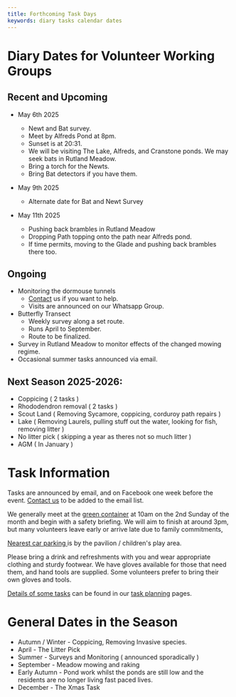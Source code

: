 ```yaml
---
title: Forthcoming Task Days
keywords: diary tasks calendar dates
---
```


# Diary Dates for Volunteer Working Groups

## Recent and Upcoming

- May 6th 2025
    - Newt and Bat survey. 
    - Meet by Alfreds Pond at 8pm.
    - Sunset is at 20:31.
    - We will be visiting The Lake, Alfreds, and Cranstone ponds. We may seek bats in Rutland Meadow.
    - Bring a torch for the Newts.
    - Bring Bat detectors if you have them.

- May 9th 2025 
    - Alternate date for Bat and Newt Survey

- May 11th 2025 
    - Pushing back brambles in Rutland Meadow
    - Dropping Path topping onto the path near Alfreds pond.
    - If time permits, moving to the Glade and pushing back brambles there too.

## Ongoing

- Monitoring the dormouse tunnels 
    - [Contact](/#Contact) us if you want to help.
    - Visits are announced on our Whatsapp Group.
- Butterfly Transect
    - Weekly survey along a set route.
    - Runs April to September.
    - Route to be finalized.
- Survey in Rutland Meadow to monitor effects of the changed mowing regime.
- Occasional summer tasks announced via email. 
    
## Next Season 2025-2026:

- Coppicing ( 2 tasks )
- Rhododendron removal ( 2 tasks )
- Scout Land ( Removing Sycamore, coppicing, corduroy path repairs )
- Lake ( Removing Laurels, pulling stuff out the water, looking for fish, removing litter )
- No litter pick ( skipping a year as theres not so much litter )
- AGM ( In January )

# Task Information

Tasks are announced by email, and on Facebook one week before the event. [Contact us](/#Contact) to be added to the email list.

We generally meet at the [green container](https://w3w.co/outer.vest.swim) at 10am on the 2nd Sunday of the month and begin with a safety briefing.
We will aim to finish at around 3pm, but many volunteers leave early or arrive late due to family commitments,

[Nearest car parking ](https://w3w.co/rare.taxi.task) is by the pavilion / children's play area.

Please bring a drink and refreshments with you and wear appropriate clothing and sturdy footwear.
We have gloves available for those that need them, and hand tools are supplied. 
Some volunteers prefer to bring their own gloves and tools.

[Details of some tasks](/#TODO/Tasks) can be found in our [task planning](/#TODO/Home) pages.


# General Dates in the Season

* Autumn / Winter - Coppicing, Removing Invasive species.
* April - The Litter Pick
* Summer - Surveys and Monitoring ( announced sporadically ) 
* September - Meadow mowing and raking
* Early Autumn - Pond work whilst the ponds are still low and the residents are no longer living fast paced lives.
* December - The Xmas Task